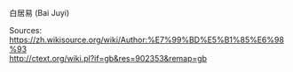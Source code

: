 白居易 (Bai Juyi)	

Sources:
https://zh.wikisource.org/wiki/Author:%E7%99%BD%E5%B1%85%E6%98%93	
http://ctext.org/wiki.pl?if=gb&res=902353&remap=gb